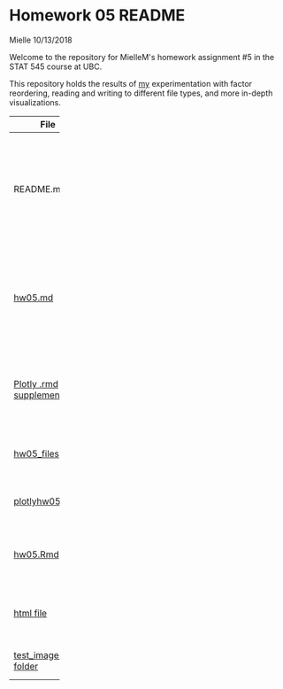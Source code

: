 Homework 05 README
================
Mielle
10/13/2018

Welcome to the repository for MielleM's homework assignment \#5 in the STAT 545 course at UBC.

This repository holds the results of [my](https://github.com/MielleM) experimentation with factor reordering, reading and writing to different file types, and more in-depth visualizations.

<table style="width:18%;">
<colgroup>
<col width="8%" />
<col width="9%" />
</colgroup>
<thead>
<tr class="header">
<th>File</th>
<th>About</th>
</tr>
</thead>
<tbody>
<tr class="odd">
<td>README.md</td>
<td>Introduction and orientation to contents of MielleM hw05 repo (you're here right now, so I'm not going to link it)</td>
</tr>
<tr class="even">
<td><a href="https://github.com/STAT545-UBC-students/hw05-MielleM/blob/master/hw05.md">hw05.md</a></td>
<td>The good stuff! Markdown file with hw05 assignment. Missing correctly displayed plotly graphs.</td>
</tr>
<tr class="odd">
<td><a href="https://github.com/STAT545-UBC-students/hw05-MielleM/blob/master/plotlyhw05.Rmd">Plotly .rmd supplement</a></td>
<td>self-containing .Rmd code containing plotly interactive graphs</td>
</tr>
<tr class="even">
<td><a href="https://github.com/STAT545-UBC-students/hw05-MielleM/tree/master/hw05_files/figure-markdown_github">hw05_files</a></td>
<td>contains graph images to display in .md file</td>
</tr>
<tr class="odd">
<td><a href="https://github.com/STAT545-UBC-students/hw05-MielleM/tree/master/plotlyhw05_files">plotlyhw05_files</a></td>
<td>files accompanying plotly .rmd supplement</td>
</tr>
<tr class="even">
<td><a href="https://github.com/STAT545-UBC-students/hw05-MielleM/blob/master/hw05.Rmd">hw05.Rmd</a></td>
<td>Rmd used to generate .md, just for reference + storage.</td>
</tr>
<tr class="odd">
<td><a href="https://github.com/STAT545-UBC-students/hw05-MielleM/blob/master/hw05.html">html file</a></td>
<td>html file with plotly properly displayed-- can't display on GitHub</td>
</tr>
<tr class="even">
<td><a href="https://github.com/STAT545-UBC-students/hw05-MielleM/tree/master/test_images">test_images folder</a></td>
<td>Test export .png and .svg images</td>
</tr>
</tbody>
</table>

